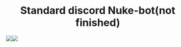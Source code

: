 <h1 align="center"> Standard discord Nuke-bot(not finished) </h1>

<img src="https://img.shields.io/github/downloads/ArMaGeDDoN-SS/Standard-Nuke-bot/total?logo=GitHub&style=for-the-badge" style="max-width: 100%;"><img src="https://img.shields.io/discord/1055522427272175646?color=15315c&label=Disc0rd&logo=discord&logoColor=fff&style=for-the-badge" style="max-width: 100%;">
